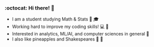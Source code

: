 ### :octocat: Hi there! :feet:

- I am a student studying Math & Stats :blue_book: :mortar_board:
- Working hard to improve my coding skills! :computer: 🌱  
- Interested in analytics, ML/AI, and computer sciences in general 🔭  
- I also like pineapples and Shakespeares :pineapple: :crystal_ball:

 
